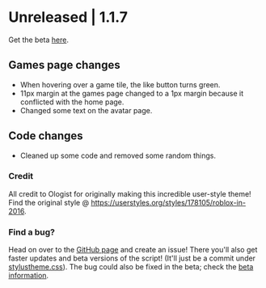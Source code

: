 # Unreleased | 1.1.7
Get the beta [here](https://github.com/anthony1x6000/ROBLOX2016stylus/blob/main/stylustheme.css).
## Games page changes
- When hovering over a game tile, the like button turns green. 
- 11px margin at the games page changed to a 1px margin because it conflicted with the home page. 
- Changed some text on the avatar page. 
## Code changes
- Cleaned up some code and removed some random things. 

### Credit
All credit to Ologist for originally making this incredible user-style theme!
Find the original style @ https://userstyles.org/styles/178105/roblox-in-2016.
### Find a bug?
Head on over to the [GitHub page](https://github.com/anthony1x6000/ROBLOX2016stylus) and create an issue!
There you'll also get faster updates and beta versions of the script! (It'll just be a commit under [stylustheme.css](https://github.com/anthony1x6000/ROBLOX2016stylus/blob/main/stylustheme.css)). The bug could also be fixed in the beta; check the [beta information](https://github.com/anthony1x6000/ROBLOX2016stylus/blob/main/unreleasedChanges.md#beta--116).
